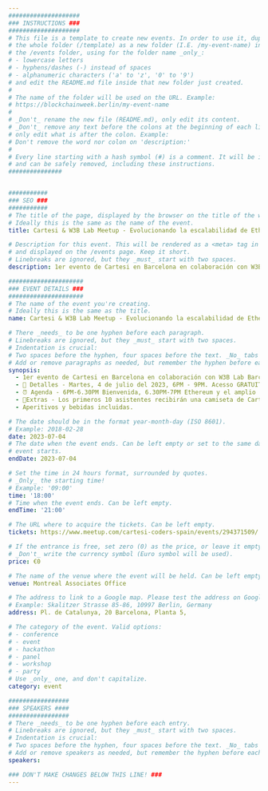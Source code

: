 ```yaml
---
####################
### INSTRUCTIONS ###
####################
# This file is a template to create new events. In order to use it, duplicate
# the whole folder (/template) as a new folder (I.E. /my-event-name) inside of
# the /events folder, using for the folder name _only_:
# - lowercase letters
# - hyphens/dashes (-) instead of spaces
# - alphanumeric characters ('a' to 'z', '0' to '9')
# and edit the README.md file inside that new folder just created.
#
# The name of the folder will be used on the URL. Example:
# https://blockchainweek.berlin/my-event-name
#
# _Don't_ rename the new file (README.md), only edit its content.
# _Don't_ remove any text before the colons at the beginning of each line,
# only edit what is after the colon. Example:
# Don't remove the word nor colon on 'description:'
#
# Every line starting with a hash symbol (#) is a comment. It will be ignored
# and can be safely removed, including these instructions.
###############


###########
### SEO ###
###########
# The title of the page, displayed by the browser on the title of the window.
# Ideally this is the same as the name of the event.
title: Cartesi & W3B Lab Meetup - Evolucionando la escalabilidad de Ethereum con Cartesi

# Description for this event. This will be rendered as a <meta> tag in the HTML,
# and displayed on the /events page. Keep it short.
# Linebreaks are ignored, but they _must_ start with two spaces.
description: 1er evento de Cartesi en Barcelona en colaboración con W3B Lab Barcelona

#####################
### EVENT DETAILS ###
#####################
# The name of the event you're creating.
# Ideally this is the same as the title.
name: Cartesi & W3B Lab Meetup - Evolucionando la escalabilidad de Ethereum con Cartesi

# There _needs_ to be one hyphen before each paragraph.
# Linebreaks are ignored, but they _must_ start with two spaces.
# Indentation is crucial:
# Two spaces before the hyphen, four spaces before the text. _No_ tabs allowed.
# Add or remove paragraphs as needed, but remember the hyphen before each entry.
synopsis:
  - 1er evento de Cartesi en Barcelona en colaboración con W3B Lab Barcelona 👩‍💻
  - 🎫 Detalles - Martes, 4 de julio del 2023, 6PM - 9PM. Acesso GRATUITO
  - ⏰ Agenda - 6PM-6.30PM Bienvenida, 6.30PM-7PM Ethereum y el amplio ecosistema de soluciones de escalabilidad, 7.15PM-8.15PM Cartesi & app-specific rollups, BUIDLwithCartesi y accede a financiación, 8.15PM-9PM Session de networking
  - 🥇Extras - Los primeros 10 asistentes recibirán una camiseta de Cartesi.
  - Aperitivos y bebidas incluidas.

# The date should be in the format year-month-day (ISO 8601).
# Example: 2018-02-28
date: 2023-07-04
# The date when the event ends. Can be left empty or set to the same day the
# event starts.
endDate: 2023-07-04

# Set the time in 24 hours format, surrounded by quotes.
# _Only_ the starting time!
# Example: '09:00'
time: '18:00'
# Time when the event ends. Can be left empty.
endTime: '21:00'

# The URL where to acquire the tickets. Can be left empty.
tickets: https://www.meetup.com/cartesi-coders-spain/events/294371509/

# If the entrance is free, set zero (0) as the price, or leave it empty.
# _Don't_ write the currency symbol (Euro symbol will be used).
price: €0

# The name of the venue where the event will be held. Can be left empty.
venue: Montreal Associates Office

# The address to link to a Google map. Please test the address on Google Maps.
# Example: Skalitzer Strasse 85-86, 10997 Berlin, Germany
address: Pl. de Catalunya, 20 Barcelona, Planta 5, 

# The category of the event. Valid options:
# - conference
# - event
# - hackathon
# - panel
# - workshop
# - party
# Use _only_ one, and don't capitalize.
category: event

#################
### SPEAKERS ####
#################
# There _needs_ to be one hyphen before each entry.
# Linebreaks are ignored, but they _must_ start with two spaces.
# Indentation is crucial:
# Two spaces before the hyphen, four spaces before the text. _No_ tabs allowed.
# Add or remove speakers as needed, but remember the hyphen before each entry.
speakers:

### DON'T MAKE CHANGES BELOW THIS LINE! ###
---
```


<!-- ### DON'T MAKE CHANGES BELOW THIS LINE! ### -->

<Event-Content/>
